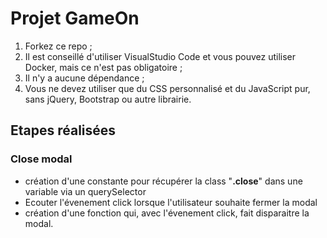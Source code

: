 # Projet GameOn
1. Forkez ce repo ;
2. Il est conseillé d'utiliser VisualStudio Code et vous pouvez utiliser Docker, mais ce n'est pas obligatoire ;
3. Il n'y a aucune dépendance ;
4. Vous ne devez utiliser que du CSS personnalisé et du JavaScript pur, sans jQuery, Bootstrap ou autre librairie.

## Etapes réalisées

### Close modal

- création d'une constante pour récupérer la class "**.close**" dans une variable via un querySelector
- Ecouter l'évenement click lorsque l'utilisateur souhaite fermer la modal
- création d'une fonction qui, avec l'évenement click, fait disparaitre la modal.